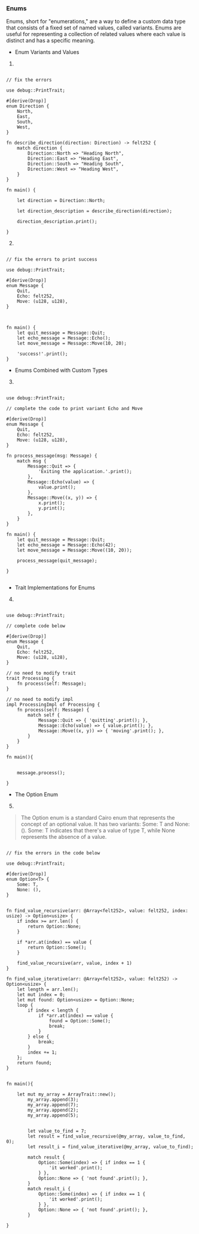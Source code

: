 ### Enums

Enums, short for "enumerations," are a way to define a custom data type that consists of a fixed set of named values, called variants. Enums are useful for representing a collection of related values where each value is distinct and has a specific meaning.

- Enum Variants and Values

1. 

```rust,editable

// fix the errors

use debug::PrintTrait;

#[derive(Drop)]
enum Direction {
    North,
    East,
    South,
    West,
}

fn describe_direction(direction: Direction) -> felt252 {
    match direction {
        Direction::North => "Heading North",
        Direction::East => "Heading East",
        Direction::South => "Heading South",
        Direction::West => "Heading West",
    }
}

fn main() {

    let direction = Direction::North;

    let direction_description = describe_direction(direction);

    direction_description.print();

} 

```

2. 

```rust,editable

// fix the errors to print success

use debug::PrintTrait;

#[derive(Drop)]
enum Message {
    Quit,
    Echo: felt252,
    Move: (u128, u128),
}



fn main() {
    let quit_message = Message::Quit;
    let echo_message = Message::Echo();
    let move_message = Message::Move(10, 20);

    'success!'.print();
}

```

- Enums Combined with Custom Types

3. 

```rust,editable

use debug::PrintTrait;

// complete the code to print variant Echo and Move

#[derive(Drop)]
enum Message {
    Quit,
    Echo: felt252,
    Move: (u128, u128),
}

fn process_message(msg: Message) {
    match msg {
        Message::Quit => {
            'Exiting the application.'.print();
        },
        Message::Echo(value) => {
            value.print();
        },
        Message::Move((x, y)) => {
            x.print();
            y.print();
        },
    }
}

fn main() {
    let quit_message = Message::Quit;
    let echo_message = Message::Echo(42);
    let move_message = Message::Move((10, 20));

    process_message(quit_message);

}


```

- Trait Implementations for Enums


4. 

```rust,editable

use debug::PrintTrait;

// complete code below 

#[derive(Drop)]
enum Message {
    Quit,
    Echo: felt252,
    Move: (u128, u128),
}

// no need to modify trait
trait Processing {
    fn process(self: Message);
}

// no need to modify impl
impl ProcessingImpl of Processing {
    fn process(self: Message) {
        match self {
            Message::Quit => { 'quitting'.print(); },
            Message::Echo(value) => { value.print(); },
            Message::Move((x, y)) => { 'moving'.print(); },
        }
    }
}

fn main(){

   
    message.process(); 
    
}
```

- The Option Enum

5. 

> The Option enum is a standard Cairo enum that represents the concept of an optional value. It has two variants: Some: T and None: (). Some: T indicates that there's a value of type T, while None represents the absence of a value.

```rust,editable

// fix the errors in the code below

use debug::PrintTrait;

#[derive(Drop)]
enum Option<T> {
    Some: T,
    None: (),
}


fn find_value_recursive(arr: @Array<felt252>, value: felt252, index: usize) -> Option<usize> {
    if index >= arr.len() {
        return Option::None;
    }

    if *arr.at(index) == value {
        return Option::Some();
    }

    find_value_recursive(arr, value, index + 1)
}

fn find_value_iterative(arr: @Array<felt252>, value: felt252) -> Option<usize> {
    let length = arr.len();
    let mut index = 0;
    let mut found: Option<usize> = Option::None;
    loop {
        if index < length {
            if *arr.at(index) == value {
                found = Option::Some();
                break;
            }
        } else {
            break;
        }
        index += 1;
    };
    return found;
}


fn main(){

    let mut my_array = ArrayTrait::new();
        my_array.append(3);
        my_array.append(7);
        my_array.append(2);
        my_array.append(5);


        let value_to_find = 7;
        let result = find_value_recursive(@my_array, value_to_find, 0);
        let result_i = find_value_iterative(@my_array, value_to_find);

        match result {
            Option::Some(index) => { if index == 1 {
                'it worked'.print();
            } },
            Option::None => { 'not found'.print(); },
        }
        match result_i {
            Option::Some(index) => { if index == 1 {
                'it worked'.print();
            } },
            Option::None => { 'not found'.print(); },
        }

}

```
